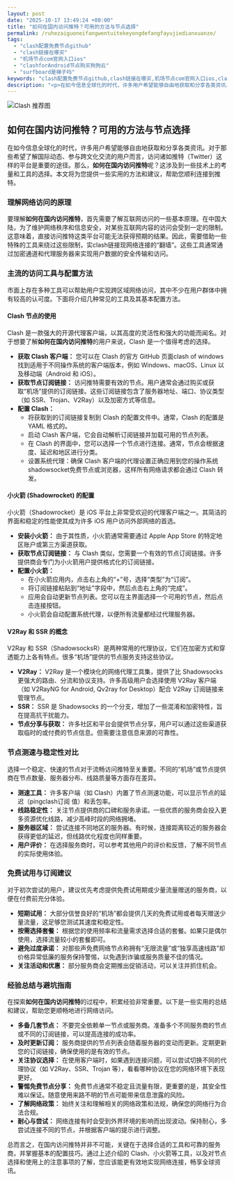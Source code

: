 ```yaml
---
layout: post
date: "2025-10-17 13:49:24 +08:00"
title: "如何在国内访问推特？可用的方法与节点选择"
permalink: /ruhezaiguoneifangwentuitekeyongdefangfayujiedianxuanze/
tags:
  - "clash配置免费节点github"
  - "clash链接在哪买"
  - "机场节点com官网入口ios"
  - "clashforAndroid节点购买狗狗云"
  - "surfboard是梯子吗"
keywords: "clash配置免费节点github,clash链接在哪买,机场节点com官网入口ios,clashforAndroid节点购买狗狗云,surfboard是梯子吗"
description: "<p>在如今信息全球化的时代，许多用户希望能够自由地获取和分享各类资讯。对于那些希望了解国际动态、参与跨文化交流的用户而言，访问诸如推特（Twitter）这样的平台是重要的途径。那么，<strong>如何在国内访问推特</strong>呢？这涉及到一些技术上的考量和工具的选择。本文将为您提供一些实用的方法和建议，帮助您顺利连接到推特。</p>"
---
```


![Clash 推荐图](https://clashjd.github.io/assets/img/小火箭节点推荐.png)

## 如何在国内访问推特？可用的方法与节点选择

<p>在如今信息全球化的时代，许多用户希望能够自由地获取和分享各类资讯。对于那些希望了解国际动态、参与跨文化交流的用户而言，访问诸如推特（Twitter）这样的平台是重要的途径。那么，<strong>如何在国内访问推特</strong>呢？这涉及到一些技术上的考量和工具的选择。本文将为您提供一些实用的方法和建议，帮助您顺利连接到推特。</p>
<h3>理解网络访问的原理</h3>
<p>要理解<strong>如何在国内访问推特</strong>，首先需要了解互联网访问的一些基本原理。在中国大陆，为了维护网络秩序和信息安全，对某些互联网内容的访问会受到一定的限制。这意味着，直接访问推特这类平台可能无法获得预期的结果。因此，需要借助一些特殊的工具来绕过这些限制，实clash链接现网络连接的“翻墙”。这些工具通常通过加密通道和代理服务器来实现用户数据的安全传输和访问。</p>
<h3>主流的访问工具与配置方法</h3>
<p>市面上存在多种工具可以帮助用户实现跨区域网络访问，其中不少在用户群体中拥有较高的认可度。下面将介绍几种常见的工具及其基本配置方法。</p>
<h4>Clash 节点的使用</h4>
<p>Clash 是一款强大的开源代理客户端，以其高度的灵活性和强大的功能而闻名。对于想要了解<strong>如何在国内访问推特</strong>的用户来说，Clash 是一个值得考虑的选择。</p>
<ul>
<li><strong>获取 Clash 客户端：</strong> 您可以在 Clash 的官方 GitHub 页面clash of windows找到适用于不同操作系统的客户端版本，例如 Windows、macOS、Linux 以及移动端（Android 和 iOS）。</li>
<li><strong>获取节点订阅链接：</strong> 访问推特需要有效的节点。用户通常会通过购买或获取“机场”提供的订阅链接。这些订阅链接包含了服务器地址、端口、协议类型（如 SSR、Trojan、V2Ray）以及加密方式等信息。</li>
<li><strong>配置 Clash：</strong>
<ul>
<li>将获取到的订阅链接复制到 Clash 的配置文件中。通常，Clash 的配置是 YAML 格式的。</li>
<li>启动 Clash 客户端，它会自动解析订阅链接并加载可用的节点列表。</li>
<li>在 Clash 的界面中，您可以选择一个节点进行连接。通常，节点会根据速度、延迟和地区进行分类。</li>
<li>设置系统代理：确保 Clash 客户端的代理设置正确应用到您的操作系统shadowsocket免费节点或浏览器，这样所有网络请求都会通过 Clash 转发。</li>
</ul>
</li>
</ul>
<h4>小火箭 (Shadowrocket) 的配置</h4>
<p>小火箭（Shadowrocket）是 iOS 平台上非常受欢迎的代理客户端之一。其简洁的界面和稳定的性能使其成为许多 iOS 用户访问外部网络的首选。</p>
<ul>
<li><strong>安装小火箭：</strong> 由于其性质，小火箭通常需要通过 Apple App Store 的特定地区账户或第三方渠道获取。</li>
<li><strong>获取节点订阅链接：</strong> 与 Clash 类似，您需要一个有效的节点订阅链接。许多提供商会专门为小火箭用户提供格式化的订阅链接。</li>
<li><strong>配置小火箭：</strong>
<ul>
<li>在小火箭应用内，点击右上角的“+”号，选择“类型”为“订阅”。</li>
<li>将订阅链接粘贴到“地址”字段中，然后点击右上角的“完成”。</li>
<li>应用会自动更新节点列表。您可以在主界面选择一个可用的节点，然后点击连接按钮。</li>
<li>小火箭会自动配置系统代理，以便所有流量都经过代理服务器。</li>
</ul>
</li>
</ul>
<h4>V2Ray 和 SSR 的概念</h4>
<p>V2Ray 和 SSR（ShadowsocksR）是两种常用的代理协议，它们在加密方式和穿透能力上各有特点。很多“机场”提供的节点服务支持这些协议。</p>
<ul>
<li><strong>V2Ray：</strong> V2Ray 是一个模块化的网络代理工具集，提供了比 Shadowsocks 更强大的路由、分流和协议支持。许多高级用户会选择使用 V2Ray 客户端（如 V2RayNG for Android, Qv2ray for Desktop）配合 V2Ray 订阅链接来管理节点。</li>
<li><strong>SSR：</strong> SSR 是 Shadowsocks 的一个分支，增加了一些混淆和加密特性，旨在提高抗干扰能力。</li>
<li><strong>节点分享与获取：</strong> 许多社区和平台会提供节点分享，用户可以通过这些渠道获取临时的或付费的节点信息。但需要注意信息来源的可靠性。</li>
</ul>
<h3>节点测速与稳定性对比</h3>
<p>选择一个稳定、快速的节点对于流畅访问推特至关重要。不同的“机场”或节点提供商在节点数量、服务器分布、线路质量等方面存在差异。</p>
<ul>
<li><strong>测速工具：</strong> 许多客户端（如 Clash）内置了节点测速功能，可以显示节点的延迟（pingclash订阅 值）和丢包率。</li>
<li><strong>线路稳定性：</strong> 关注节点提供商的口碑和服务承诺。一些优质的服务商会投入更多资源优化线路，减少高峰时段的网络拥堵。</li>
<li><strong>服务器区域：</strong> 尝试连接不同地区的服务器。有时候，连接距离较近的服务器会获得更低的延迟，但线路优化程度也同样重要。</li>
<li><strong>用户评价：</strong> 在选择服务商时，可以参考其他用户的评价和反馈，了解不同节点的实际使用体验。</li>
</ul>
<h3>免费试用与订阅建议</h3>
<p>对于初次尝试的用户，建议优先考虑提供免费试用期或少量流量赠送的服务商，以便在付费前充分体验。</p>
<ul>
<li><strong>短期试用：</strong> 大部分信誉良好的“机场”都会提供几天的免费试用或者每天赠送少量流量，这足够您测试其速度和稳定性。</li>
<li><strong>按需选择套餐：</strong> 根据您的使用频率和流量需求选择合适的套餐。如果只是偶尔使用，选择流量较小的套餐即可。</li>
<li><strong>避免过度承诺：</strong> 对那些声免费网络节点称拥有“无限流量”或“独享高速线路”却价格异常低廉的服务保持警惕，以免遇到诈骗或服务质量不佳的情况。</li>
<li><strong>关注活动和优惠：</strong> 部分服务商会定期推出促销活动，可以关注并抓住机会。</li>
</ul>
<h3>经验总结与避坑指南</h3>
<p>在探索<strong>如何在国内访问推特</strong>的过程中，积累经验非常重要。以下是一些实用的总结和建议，帮助您更顺畅地进行网络访问。</p>
<ul>
<li><strong>多备几套节点：</strong> 不要完全依赖单一节点或服务商。准备多个不同服务商的节点或不同的订阅链接，可以提高连接的成功率。</li>
<li><strong>及时更新订阅：</strong> 服务商提供的节点列表会随着服务器的变动而更新。定期更新您的订阅链接，确保使用的是有效的节点。</li>
<li><strong>关注协议选择：</strong> 在使用客户端时，如果遇到连接问题，可以尝试切换不同的代理协议（如 V2Ray、SSR、Trojan 等），看看哪种协议在您的网络环境下表现更好。</li>
<li><strong>警惕免费节点分享：</strong> 免费节点通常不稳定且流量有限，更重要的是，其安全性难以保证。随意使用来路不明的节点可能带来信息泄露的风险。</li>
<li><strong>了解网络政策：</strong> 始终关注和理解相关的网络政策和法规，确保您的网络行为合法合规。</li>
<li><strong>耐心与尝试：</strong> 网络连接有时会受到外界环境的影响而出现波动。保持耐心，多尝试连接不同的节点，并根据客户端的提示进行调整。</li>
</ul>
<p>总而言之，在国内访问推特并非不可能，关键在于选择合适的工具和可靠的服务商，并掌握基本的配置技巧。通过上述介绍的 Clash、小火箭等工具，以及对节点选择和使用上的注意事项的了解，您应该能更有效地实现网络连接，畅享全球资讯。</p>